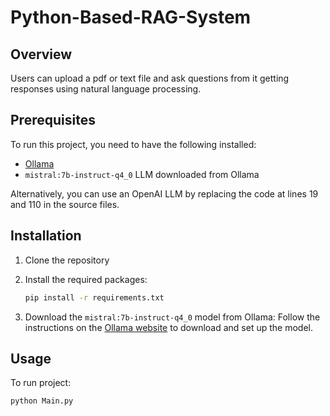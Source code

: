 # Python-Based-RAG-System

## Overview
Users can upload a pdf or text file and ask questions from it getting responses using natural language processing.

## Prerequisites
To run this project, you need to have the following installed:
- [Ollama](https://ollama.com) 
- `mistral:7b-instruct-q4_0` LLM downloaded from Ollama

Alternatively, you can use an OpenAI LLM by replacing the code at lines 19 and 110 in the source files.

## Installation

1. Clone the repository

2. Install the required packages:
    ```bash
    pip install -r requirements.txt
    ```

3. Download the `mistral:7b-instruct-q4_0` model from Ollama:
    Follow the instructions on the [Ollama website](https://ollama.com) to download and set up the model.

## Usage
To run project:
```bash
python Main.py 
```


